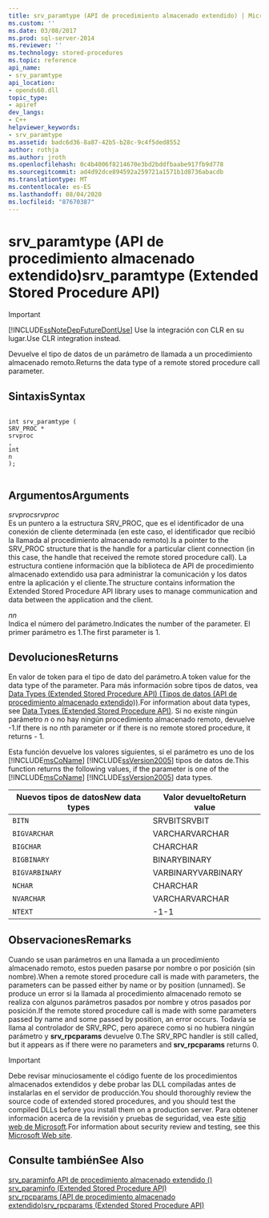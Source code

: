 ```yaml
---
title: srv_paramtype (API de procedimiento almacenado extendido) | Microsoft Docs
ms.custom: ''
ms.date: 03/08/2017
ms.prod: sql-server-2014
ms.reviewer: ''
ms.technology: stored-procedures
ms.topic: reference
api_name:
- srv_paramtype
api_location:
- opends60.dll
topic_type:
- apiref
dev_langs:
- C++
helpviewer_keywords:
- srv_paramtype
ms.assetid: badc6d36-8a87-42b5-b28c-9c4f5ded8552
author: rothja
ms.author: jroth
ms.openlocfilehash: 0c4b4006f8214670e3bd2bddfbaabe917fb9d778
ms.sourcegitcommit: ad4d92dce894592a259721a1571b1d8736abacdb
ms.translationtype: MT
ms.contentlocale: es-ES
ms.lasthandoff: 08/04/2020
ms.locfileid: "87670387"
---
```

# <a name="srv_paramtype-extended-stored-procedure-api"></a><span data-ttu-id="34d9b-102">srv_paramtype (API de procedimiento almacenado extendido)</span><span class="sxs-lookup"><span data-stu-id="34d9b-102">srv_paramtype (Extended Stored Procedure API)</span></span>
    
> [!IMPORTANT]  
>  [!INCLUDE[ssNoteDepFutureDontUse](../../includes/ssnotedepfuturedontuse-md.md)] <span data-ttu-id="34d9b-103">Use la integración con CLR en su lugar.</span><span class="sxs-lookup"><span data-stu-id="34d9b-103">Use CLR integration instead.</span></span>  
  
 <span data-ttu-id="34d9b-104">Devuelve el tipo de datos de un parámetro de llamada a un procedimiento almacenado remoto.</span><span class="sxs-lookup"><span data-stu-id="34d9b-104">Returns the data type of a remote stored procedure call parameter.</span></span>  
  
## <a name="syntax"></a><span data-ttu-id="34d9b-105">Sintaxis</span><span class="sxs-lookup"><span data-stu-id="34d9b-105">Syntax</span></span>  
  
```  
  
int srv_paramtype (  
SRV_PROC *  
srvproc  
,  
int  
n   
);  
  
```  
  
## <a name="arguments"></a><span data-ttu-id="34d9b-106">Argumentos</span><span class="sxs-lookup"><span data-stu-id="34d9b-106">Arguments</span></span>  
 <span data-ttu-id="34d9b-107">*srvproc*</span><span class="sxs-lookup"><span data-stu-id="34d9b-107">*srvproc*</span></span>  
 <span data-ttu-id="34d9b-108">Es un puntero a la estructura SRV_PROC, que es el identificador de una conexión de cliente determinada (en este caso, el identificador que recibió la llamada al procedimiento almacenado remoto).</span><span class="sxs-lookup"><span data-stu-id="34d9b-108">Is a pointer to the SRV_PROC structure that is the handle for a particular client connection (in this case, the handle that received the remote stored procedure call).</span></span> <span data-ttu-id="34d9b-109">La estructura contiene información que la biblioteca de API de procedimiento almacenado extendido usa para administrar la comunicación y los datos entre la aplicación y el cliente.</span><span class="sxs-lookup"><span data-stu-id="34d9b-109">The structure contains information the Extended Stored Procedure API library uses to manage communication and data between the application and the client.</span></span>  
  
 <span data-ttu-id="34d9b-110">*n*</span><span class="sxs-lookup"><span data-stu-id="34d9b-110">*n*</span></span>  
 <span data-ttu-id="34d9b-111">Indica el número del parámetro.</span><span class="sxs-lookup"><span data-stu-id="34d9b-111">Indicates the number of the parameter.</span></span> <span data-ttu-id="34d9b-112">El primer parámetro es 1.</span><span class="sxs-lookup"><span data-stu-id="34d9b-112">The first parameter is 1.</span></span>  
  
## <a name="returns"></a><span data-ttu-id="34d9b-113">Devoluciones</span><span class="sxs-lookup"><span data-stu-id="34d9b-113">Returns</span></span>  
 <span data-ttu-id="34d9b-114">En valor de token para el tipo de dato del parámetro.</span><span class="sxs-lookup"><span data-stu-id="34d9b-114">A token value for the data type of the parameter.</span></span> <span data-ttu-id="34d9b-115">Para más información sobre tipos de datos, vea [Data Types &#40;Extended Stored Procedure API&#41; (Tipos de datos &#40;API de procedimiento almacenado extendido&#41;)](data-types-extended-stored-procedure-api.md).</span><span class="sxs-lookup"><span data-stu-id="34d9b-115">For information about data types, see [Data Types &#40;Extended Stored Procedure API&#41;](data-types-extended-stored-procedure-api.md).</span></span> <span data-ttu-id="34d9b-116">Si no existe ningún parámetro *n* o no hay ningún procedimiento almacenado remoto, devuelve -1.</span><span class="sxs-lookup"><span data-stu-id="34d9b-116">If there is no *n*th parameter or if there is no remote stored procedure, it returns - 1.</span></span>  
  
 <span data-ttu-id="34d9b-117">Esta función devuelve los valores siguientes, si el parámetro es uno de los [!INCLUDE[msCoName](../../includes/msconame-md.md)] [!INCLUDE[ssVersion2005](../../includes/ssversion2005-md.md)] tipos de datos de.</span><span class="sxs-lookup"><span data-stu-id="34d9b-117">This function returns the following values, if the parameter is one of the [!INCLUDE[msCoName](../../includes/msconame-md.md)] [!INCLUDE[ssVersion2005](../../includes/ssversion2005-md.md)] data types.</span></span>  
  
|<span data-ttu-id="34d9b-118">Nuevos tipos de datos</span><span class="sxs-lookup"><span data-stu-id="34d9b-118">New data types</span></span>|<span data-ttu-id="34d9b-119">Valor devuelto</span><span class="sxs-lookup"><span data-stu-id="34d9b-119">Return value</span></span>|  
|--------------------|------------------|  
|`BITN`|<span data-ttu-id="34d9b-120">SRVBIT</span><span class="sxs-lookup"><span data-stu-id="34d9b-120">SRVBIT</span></span>|  
|`BIGVARCHAR`|<span data-ttu-id="34d9b-121">VARCHAR</span><span class="sxs-lookup"><span data-stu-id="34d9b-121">VARCHAR</span></span>|  
|`BIGCHAR`|<span data-ttu-id="34d9b-122">CHAR</span><span class="sxs-lookup"><span data-stu-id="34d9b-122">CHAR</span></span>|  
|`BIGBINARY`|<span data-ttu-id="34d9b-123">BINARY</span><span class="sxs-lookup"><span data-stu-id="34d9b-123">BINARY</span></span>|  
|`BIGVARBINARY`|<span data-ttu-id="34d9b-124">VARBINARY</span><span class="sxs-lookup"><span data-stu-id="34d9b-124">VARBINARY</span></span>|  
|`NCHAR`|<span data-ttu-id="34d9b-125">CHAR</span><span class="sxs-lookup"><span data-stu-id="34d9b-125">CHAR</span></span>|  
|`NVARCHAR`|<span data-ttu-id="34d9b-126">VARCHAR</span><span class="sxs-lookup"><span data-stu-id="34d9b-126">VARCHAR</span></span>|  
|`NTEXT`|<span data-ttu-id="34d9b-127">-1</span><span class="sxs-lookup"><span data-stu-id="34d9b-127">-1</span></span>|  
  
## <a name="remarks"></a><span data-ttu-id="34d9b-128">Observaciones</span><span class="sxs-lookup"><span data-stu-id="34d9b-128">Remarks</span></span>  
 <span data-ttu-id="34d9b-129">Cuando se usan parámetros en una llamada a un procedimiento almacenado remoto, estos pueden pasarse por nombre o por posición (sin nombre).</span><span class="sxs-lookup"><span data-stu-id="34d9b-129">When a remote stored procedure call is made with parameters, the parameters can be passed either by name or by position (unnamed).</span></span> <span data-ttu-id="34d9b-130">Se produce un error si la llamada al procedimiento almacenado remoto se realiza con algunos parámetros pasados por nombre y otros pasados por posición.</span><span class="sxs-lookup"><span data-stu-id="34d9b-130">If the remote stored procedure call is made with some parameters passed by name and some passed by position, an error occurs.</span></span> <span data-ttu-id="34d9b-131">Todavía se llama al controlador de SRV_RPC, pero aparece como si no hubiera ningún parámetro y **srv_rpcparams** devuelve 0.</span><span class="sxs-lookup"><span data-stu-id="34d9b-131">The SRV_RPC handler is still called, but it appears as if there were no parameters and **srv_rpcparams** returns 0.</span></span>  
  
> [!IMPORTANT]  
>  <span data-ttu-id="34d9b-132">Debe revisar minuciosamente el código fuente de los procedimientos almacenados extendidos y debe probar las DLL compiladas antes de instalarlas en el servidor de producción.</span><span class="sxs-lookup"><span data-stu-id="34d9b-132">You should thoroughly review the source code of extended stored procedures, and you should test the compiled DLLs before you install them on a production server.</span></span> <span data-ttu-id="34d9b-133">Para obtener información acerca de la revisión y pruebas de seguridad, vea este [sitio web de Microsoft](https://go.microsoft.com/fwlink/?LinkID=54761&amp;clcid=0x409https://msdn.microsoft.com/security/).</span><span class="sxs-lookup"><span data-stu-id="34d9b-133">For information about security review and testing, see this [Microsoft Web site](https://go.microsoft.com/fwlink/?LinkID=54761&amp;clcid=0x409https://msdn.microsoft.com/security/).</span></span>  
  
## <a name="see-also"></a><span data-ttu-id="34d9b-134">Consulte también</span><span class="sxs-lookup"><span data-stu-id="34d9b-134">See Also</span></span>  
 <span data-ttu-id="34d9b-135">[srv_paraminfo API de procedimiento almacenado extendido &#40;&#41;](srv-paraminfo-extended-stored-procedure-api.md) </span><span class="sxs-lookup"><span data-stu-id="34d9b-135">[srv_paraminfo &#40;Extended Stored Procedure API&#41;](srv-paraminfo-extended-stored-procedure-api.md) </span></span>  
 [<span data-ttu-id="34d9b-136">srv_rpcparams &#40;API de procedimiento almacenado extendido&#41;</span><span class="sxs-lookup"><span data-stu-id="34d9b-136">srv_rpcparams &#40;Extended Stored Procedure API&#41;</span></span>](srv-rpcparams-extended-stored-procedure-api.md)  
  
  
